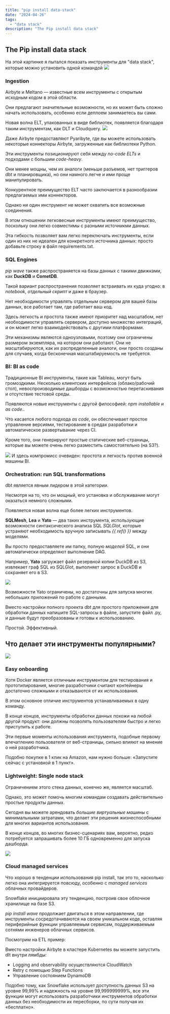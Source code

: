 ```yaml
---
title: "pip install data-stack"
date: "2024-04-26"
tags:
  - "data stack"
description: "The Pip install data stack"
---
```


## The Pip install data stack

На этой картинке я пытался показать инструменты для "data stack", которые можно установить одной командой
![](./images/1-data-stack.png)

### Ingestion

Airbyte и Meltano — известные всем инструменты с открытым исходным кодом в этой области.

Они предлагают значительные возможности, но их может быть сложно начать использовать, особенно если деплоем занимаетесь вы сами.

Новая волна ELT, упакованных в виде библиотек, появляется благодаря таким инструментам, как DLT и Cloudquery.
![](./images/2-data-stack.png)

Даже Airbyte предоставляют Pyaribyte, где вы можете использовать некоторые коннекторы Airbyte, загруженные как библиотеки Python.

Эти инструменты позиционируют себя между *no-code ELTs* и подходами с большим *code-heavy*.

Они менее мощны, чем их аналоги (меньше разъемов, нет триггеров dbt и планировщика), но они намного легче и ими проще манипулировать.

Конкурентное преимущество ELT часто заключается в разнообразии предлагаемых ими коннекторов.

Однако ни один инструмент не может охватить все возможные соединения.

В этом отношении легковесные инструменты имеют преимущество, поскольку они легко совместимы с разными источникми данных.

Эта гибкость позволяет вам легко переключать инструменты, если один из них не идеален для конкретного источника данных: просто добавьте строку в файл requirements.txt.


### SQL Engines

*pip wave* также распространяется на базы данных с такими движками, как **DuckDB** и **CometDB**.

Такой вариант распространения позволяет встраивать их куда угодно: в *notebook*, *отдельный скрипт* и даже в браузер.

Нет необходимости управлять отдельным сервером для вашей базы данных, все работает там, где работает ваш код.

Здесь легкость и простота также имеют приоритет над масштабом, нет необходимости управлять сервером, доступно множество интеграций, и он может легко взаимодействовать с другими платформами.

Эти механизмы являются одноузловыми, поэтому они ограничены размером экземпляра, на котором они работают. Они не масштабируются, как их распределенные аналоги, они просто созданы для случаев, когда бесконечная масштабируемость не требуется.

### BI: BI as code

Традиционные BI инструменты, такие как Tableau, могут быть громоздкими. 
Несколько клиентских интерфейсов (облако/рабочий стол), невоспроизводимые дашборды с возможностью перетаскивания и отсутствие тестовой среды.

Появляются новые инструменты с другой философией: *npm installable* и *as code*..

Что касается любого подхода *as code*, он обеспечивает простое управление версиями, тестирование в средах разработки и автоматическое развертывание через CI.

Кроме того, они генерируют простые статические веб-страницы, которые вы можете очень легко разместить самостоятельно (на S3?).

![](./images/3-data-stack.png)
И здесь компромисс очевиден: простота и легкость против военной машины BI.

### Orchestration: run SQL transformations

dbt является явным лидером в этой категории.

Несмотря на то, что он мощный, его установка и обслуживание могут оказаться немного сложными.

Появляется новая волна еще более легких инструментов.

**SQLMesh**, **Lea** и **Yato** — два таких инструмента, использующие возможности синтаксического анализа SQL *SQLGlot*, которые устраняют необходимость вручную записывать *{{ ref() }}* между моделями.

Вы просто предоставляете им папку, полную *моделей* SQL, и они автоматически определяют выполнение DAG.

Например, **Yato** загружает файл резервной копии DuckDB из S3, извлекает граф SQL из SQLGlot, выполняет запрос в DuckDB и сохраняет его в S3.

![](./images/4-data-stack.png)

Возможности Yato ограничены, но достаточны для запуска многих небольших приложений по работе с данными.

Вместо настройки полного проекта dbt для простого приложения для обработки данных напишите SQL-запросы в файле, запустите файл .py, и данные будут преобразованы и готовы к использованию.

Простой. Эффективный.

## Что делает эти инструменты популярными?

![](./images/5-data-stack.png)

### Easy onboarding

Хотя Docker является отличным инструментом для тестирования и прототипирования, многие разработчики считают контейнеры достаточно сложными и отказываются от их использования.

В этом основное отличие инструментов устанавливаемых в одну команду.

В конце концов, инструменты обработки данных похожи на любой другой продукт: они должны позволять пользователям быстро и легко приступить к работе.

Эти первые моменты использования инструмента, подобные первому впечатлению пользователя от веб-страницы, сильно влияют на мнение о ней разработчика.

Подобно покупке в 1 клик на Amazon, нам нужно больше: «Запустите сейчас с установкой в ​​1 пункт».

### Lightweight: Single node stack

Ограничением этого стека данных, конечно же, является масштаб.

Однако, это может помочь многим командам создавать действительно простые продукты данных.

Сегодня вы можете арендовать *большие виртуальные машины* с минимальными затратами, что делает эти решения жизнеспособными для многих вариантов использования.

В конце концов, во многих бизнес-сценариях вам, вероятно, редко потребуется запрашивать более 10 ГБ одновременно для запуска дашборда.

![](./images/7-data-stack.png)

### Cloud managed services

Что хорошо в тенденции использования pip install, так это то, насколько легко она интегрируется повсюду, особенно с *managed services* облачных провайдеров.

Snowflake инициировала эту тенденцию, построив свое облочное хранилище на базе S3.

*pip install wave* продолжает двигаться в этом направлении, где инструменты сосредотачиваются на своем уникальном коде, оставляя периферийные функции управляемым сервисам, поддерживаемым сотнями инженеров облачных сервисов.

Посмотрим на ETL пример:

Вместо настройки Airbyte в кластере Kubernetes вы можете запустить dlt внутри лямбды:
 - Logging and observability осуществляются CloudWatch
 - Retry с помощью Step Functions
 - Управление состоянием DynamoDB

Подобно тому, как Snowflake использует доступность данных S3 на уровне 99,99% и надежность на уровне 99,999999999%, все эти функции могут использовать разработчики инструментов обработки данных без необходимости их пересборки, по сути получая их «бесплатно».